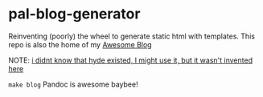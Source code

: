 # pal-blog-generator

Reinventing (poorly) the wheel to generate static html with templates. This repo is also the home of my [Awesome Blog](https://ka.dreadmaw.industries/)

NOTE: [i didnt know that hyde existed, I might use it, but it wasn't invented here](http://wiki.call-cc.org/eggref/5/hyde)

`make blog`
Pandoc is awesome baybee!
